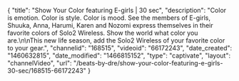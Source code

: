 {
    "title": "Show Your Color featuring E-girls | 30 sec",
    "description": "Color is emotion. Color is style. Color is mood. See the members of E-girls, Shuuka, Anna, Harumi, Karen and Nozomi express themselves in their favorite colors of Solo2 Wireless. Show the world what color you are.\n\nThis new life season, add the Solo2 Wireless of your favorite color to your gear.",
    "channelid": "168515",
    "videoid": "66172243",
    "date_created": "1460632815",
    "date_modified": "1466815152",
    "type": "captivate",
    "layout": "channelVideo",
    "url": "\/beats-by-dre\/show-your-color-featuring-e-girls-30-sec\/168515-66172243"
}